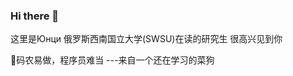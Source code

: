 ### Hi there 👋

<!--
**lightbearer1/lightbearer1** is a ✨ _special_ ✨ repository because its `README.md` (this file) appears on your GitHub profile.

Here are some ideas to get you started:

- 🔭 I’m currently working on ...
- c I’m currently learning ...
- 👯 I’m looking to collaborate on ...
- 🤔 I’m looking for help with ...
- 💬 Ask me about ...
- 📫 How to reach me: ...
- 😄 Pronouns: ...
- ⚡ Fun fact: ...
-->
这里是Юнци
俄罗斯西南国立大学(SWSU)在读的研究生
很高兴见到你

🤔码农易做，程序员难当 
 ---来自一个还在学习的菜狗
